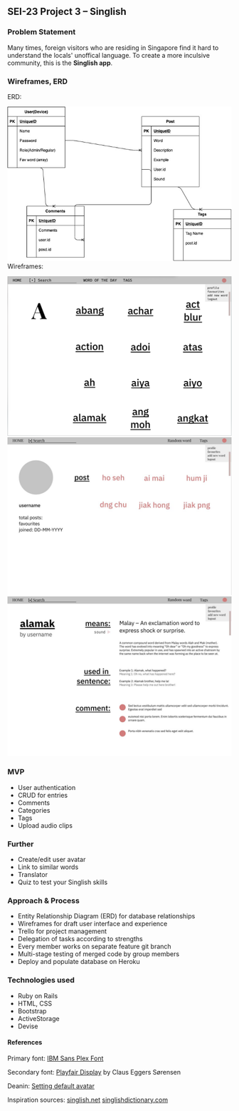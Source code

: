## SEI-23 Project 3 – Singlish

### Problem Statement
Many times, foreign visitors who are residing in Singapore find it hard to understand the locals' unoffical language. To create a more inculsive community, this is the <strong>Singlish app</strong>. 

### Wireframes, ERD
ERD:

![ERD](app/assets/images/singlish_app_db_copy.jpg)
Wireframes:

![wireframe 1](app/assets/images/wireframe_1.jpg)
![wireframe 2](app/assets/images/wireframe_2.jpg)
![wireframe 3](app/assets/images/wireframe_3.jpg)

### MVP
- User authentication
- CRUD for entries
- Comments
- Categories
- Tags
- Upload audio clips

### Further
- Create/edit user avatar
- Link to similar words
- Translator
- Quiz to test your Singlish skills

### Approach & Process
- Entity Relationship Diagram (ERD) for database relationships
- Wireframes for draft user interface and experience
- Trello for project management 
- Delegation of tasks according to strengths
- Every member works on separate feature git branch
- Multi-stage testing of merged code by group members
- Deploy and populate database on Heroku

### Technologies used
- Ruby on Rails
- HTML, CSS
- Bootstrap
- ActiveStorage
- Devise

#### References
Primary font: <a href="https://fonts.google.com/specimen/IBM+Plex+Sans?query=IBM+">IBM Sans Plex Font</a>

Secondary font: <a href="https://www.typewolf.com/site-of-the-day/fonts/playfair-display">Playfair Display</a> by Claus Eggers Sørensen

Deanin: <a href="https://www.youtube.com/watch?v=BYvzLYRIZK4&t=887s">Setting default avatar</a>

Inspiration sources:
<a href="https://www.singlish.net/">singlish.net</a>
<a href="http://www.singlishdictionary.com/">singlishdictionary.com</a>